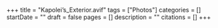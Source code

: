 +++
title = "Kapolei’s_Exterior.avif"
tags = ["Photos"]
categories = []
startDate = ""
draft = false
pages = []
description = ""
citations = []
+++
